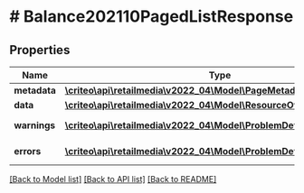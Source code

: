 # # Balance202110PagedListResponse

## Properties

Name | Type | Description | Notes
------------ | ------------- | ------------- | -------------
**metadata** | [**\criteo\api\retailmedia\v2022_04\Model\PageMetadata**](PageMetadata.md) |  | [optional]
**data** | [**\criteo\api\retailmedia\v2022_04\Model\ResourceOfBalance202110[]**](ResourceOfBalance202110.md) |  | [optional]
**warnings** | [**\criteo\api\retailmedia\v2022_04\Model\ProblemDetails[]**](ProblemDetails.md) |  | [optional] [readonly]
**errors** | [**\criteo\api\retailmedia\v2022_04\Model\ProblemDetails[]**](ProblemDetails.md) |  | [optional] [readonly]

[[Back to Model list]](../../README.md#models) [[Back to API list]](../../README.md#endpoints) [[Back to README]](../../README.md)
